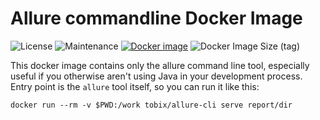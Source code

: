 # Allure commandline Docker Image

![License](https://img.shields.io/github/license/TobiX/allure-cli)
![Maintenance](https://img.shields.io/maintenance/yes/2023)
[![Docker image](https://github.com/TobiX/allure-cli/actions/workflows/deploy.yaml/badge.svg)](https://github.com/TobiX/allure-cli/actions/workflows/deploy.yaml)
![Docker Image Size (tag)](https://img.shields.io/docker/image-size/tobix/allure-cli/latest)

This docker image contains only the allure command line tool, especially useful
if you otherwise aren't using Java in your development process. Entry point is
the `allure` tool itself, so you can run it like this:

    docker run --rm -v $PWD:/work tobix/allure-cli serve report/dir
